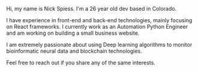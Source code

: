 Hi, my name is Nick Spiess.  I'm a 26 year old dev based in Colorado.

I have experience in front-end and back-end technologies, mainly focusing on React frameworks.  I currently work as an Automation Python Engineer and am working on building a small business website.

I am extremely passionate about using Deep learning algorithms to monitor bioinformatic neural data and blockchain technologies.

Feel free to reach out if you share any of the same interests.

<!---
nickspiess/nickspiess is a ✨ special ✨ repository because its `README.md` (this file) appears on your GitHub profile.
You can click the Preview link to take a look at your changes.
--->
